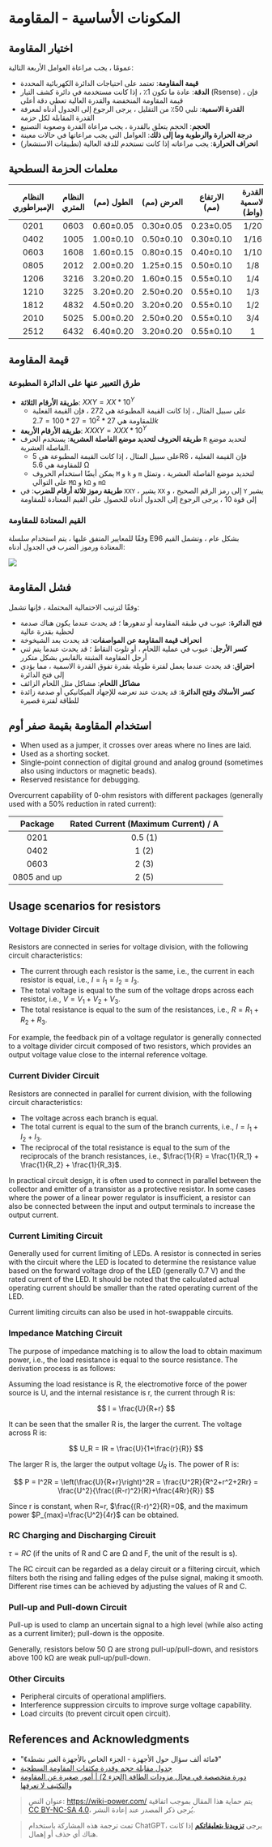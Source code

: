 # المكونات الأساسية - المقاومة

## اختيار المقاومة

عمومًا ، يجب مراعاة العوامل الأربعة التالية:

- **قيمة المقاومة**: تعتمد على احتياجات الدائرة الكهربائية المحددة
- **الدقة**: عادة ما تكون 1٪ ، إذا كانت مستخدمة في دائرة كشف التيار (Rsense) ، فإن قيمة المقاومة المنخفضة والقدرة العالية تعطي دقة أعلى
- **القدرة الاسمية**: تلبي 50٪ من التقليل ، يرجى الرجوع إلى الجدول أدناه لمعرفة القدرة المقابلة لكل حزمة
- **الحجم**: الحجم يتعلق بالقدرة ، يجب مراعاة القدرة وصعوبة التصنيع
- **درجة الحرارة والرطوبة وما إلى ذلك**: العوامل التي يجب مراعاتها في حالات معينة
- **انحراف الحرارة**: يجب مراعاته إذا كانت تستخدم للدقة العالية (تطبيقات الاستشعار)

## معلمات الحزمة السطحية

| النظام الإمبراطوري | النظام المتري | الطول (مم) | العرض (مم) | الارتفاع (مم) | القدرة الاسمية (واط) | الجهد الكهربي (فولت) |
| :----------------: | :-----------: | :--------: | :--------: | :-----------: | :------------------: | :------------------: |
|        0201        |     0603      | 0.60±0.05  | 0.30±0.05  |   0.23±0.05   |         1/20         |          25          |
|        0402        |     1005      | 1.00±0.10  | 0.50±0.10  |   0.30±0.10   |         1/16         |          50          |
|        0603        |     1608      | 1.60±0.15  | 0.80±0.15  |   0.40±0.10   |         1/10         |          50          |
|        0805        |     2012      | 2.00±0.20  | 1.25±0.15  |   0.50±0.10   |         1/8          |         150          |
|        1206        |     3216      | 3.20±0.20  | 1.60±0.15  |   0.55±0.10   |         1/4          |         200          |
|        1210        |     3225      | 3.20±0.20  | 2.50±0.20  |   0.55±0.10   |         1/3          |         200          |
|        1812        |     4832      | 4.50±0.20  | 3.20±0.20  |   0.55±0.10   |         1/2          |         200          |
|        2010        |     5025      | 5.00±0.20  | 2.50±0.20  |   0.55±0.10   |         3/4          |         200          |
|        2512        |     6432      | 6.40±0.20  | 3.20±0.20  |   0.55±0.10   |          1           |         200          |

## قيمة المقاومة

### طرق التعبير عنها على الدائرة المطبوعة

- **طريقة الأرقام الثلاثة**: $XXY = XX * 10^Y$
  - على سبيل المثال ، إذا كانت القيمة المطبوعة هي 272 ، فإن القيمة الفعلية للمقاومة هي $27 * 10^2=27 * 100=2.7k$
- **طريقة الأرقام الأربعة**: $XXXY = XXX * 10^Y$
- **طريقة الحروف لتحديد موضع الفاصلة العشرية**: يستخدم الحرف `R` لتحديد موضع الفاصلة العشرية.
  - على سبيل المثال ، إذا كانت القيمة المطبوعة هي 5R6 ، فإن القيمة الفعلية للمقاومة هي 5.6 Ω
  - يمكن أيضًا استخدام الحروف `M` و `k` و `m` لتحديد موضع الفاصلة العشرية ، وتمثل على التوالي `MΩ` و `kΩ` و `mΩ`
- **طريقة رموز ثلاثة أرقام للضرب**: في `XXY` ، يشير `XX` إلى رمز الرقم الصحيح ، و `Y` يشير إلى قوة 10 ، يرجى الرجوع إلى الجدول أدناه للحصول على القيم المعتادة للمقاومة

### القيم المعتادة للمقاومة

وفقًا للمعايير المتفق عليها ، يتم استخدام سلسلة E96 بشكل عام ، وتشمل القيم المعتادة ورموز الضرب في الجدول أدناه:

![](https://media.wiki-power.com/img/20210704112625.png)

## فشل المقاومة

وفقًا لترتيب الاحتمالية المحتملة ، فإنها تشمل:

- **فتح الدائرة**: عيوب في طبقة المقاومة أو تدهورها ؛ قد يحدث عندما يكون هناك صدمة لحظية بقدرة عالية
- **انحراف قيمة المقاومة عن المواصفات**: قد يحدث بعد الشيخوخة
- **كسر الأرجل**: عيوب في عملية اللحام ، أو تلوث النقاط ؛ قد يحدث عندما يتم ثني أرجل المقاومة المثبتة بالقابس بشكل متكرر
- **احتراق**: قد يحدث عندما يعمل لفترة طويلة بقدرة تفوق القدرة الاسمية ، مما يؤدي إلى فتح الدائرة
- **مشاكل اللحام**: مشاكل مثل اللحام الزائف
- **كسر الأسلاك وفتح الدائرة**: قد يحدث عند تعرضه للإجهاد الميكانيكي أو صدمة زائدة للطاقة لفترة قصيرة

## استخدام المقاومة بقيمة صفر أوم

- When used as a jumper, it crosses over areas where no lines are laid.
- Used as a shorting socket.
- Single-point connection of digital ground and analog ground (sometimes also using inductors or magnetic beads).
- Reserved resistance for debugging.

Overcurrent capability of 0-ohm resistors with different packages (generally used with a 50% reduction in rated current):

|   Package   | Rated Current (Maximum Current) / A |
| :---------: | :---------------------------------: |
|    0201     |               0.5 (1)               |
|    0402     |                1 (2)                |
|    0603     |                2 (3)                |
| 0805 and up |                2 (5)                |

## Usage scenarios for resistors

### Voltage Divider Circuit

Resistors are connected in series for voltage division, with the following circuit characteristics:

- The current through each resistor is the same, i.e., the current in each resistor is equal, i.e., $I = I_1 = I_2 = I_3$.
- The total voltage is equal to the sum of the voltage drops across each resistor, i.e., $V = V_1 + V_2 + V_3$.
- The total resistance is equal to the sum of the resistances, i.e., $R = R_1 + R_2 + R_3$.

For example, the feedback pin of a voltage regulator is generally connected to a voltage divider circuit composed of two resistors, which provides an output voltage value close to the internal reference voltage.

### Current Divider Circuit

Resistors are connected in parallel for current division, with the following circuit characteristics:

- The voltage across each branch is equal.
- The total current is equal to the sum of the branch currents, i.e., $I = I_1 + I_2 + I_3$.
- The reciprocal of the total resistance is equal to the sum of the reciprocals of the branch resistances, i.e., $\frac{1}{R} = \frac{1}{R_1} + \frac{1}{R_2} + \frac{1}{R_3}$.

In practical circuit design, it is often used to connect in parallel between the collector and emitter of a transistor as a protective resistor. In some cases where the power of a linear power regulator is insufficient, a resistor can also be connected between the input and output terminals to increase the output current.

### Current Limiting Circuit

Generally used for current limiting of LEDs. A resistor is connected in series with the circuit where the LED is located to determine the resistance value based on the forward voltage drop of the LED (generally 0.7 V) and the rated current of the LED. It should be noted that the calculated actual operating current should be smaller than the rated operating current of the LED.

Current limiting circuits can also be used in hot-swappable circuits.

### Impedance Matching Circuit

The purpose of impedance matching is to allow the load to obtain maximum power, i.e., the load resistance is equal to the source resistance. The derivation process is as follows:

Assuming the load resistance is R, the electromotive force of the power source is U, and the internal resistance is r, the current through R is:

$$
I = \frac{U}{R+r}
$$

It can be seen that the smaller R is, the larger the current. The voltage across R is:

$$
U_R = IR = \frac{U}{1+\frac{r}{R}}
$$

The larger R is, the larger the output voltage $U_R$ is. The power of R is:

$$
P = I^2R = \left(\frac{U}{R+r}\right)^2R = \frac{U^2R}{R^2+r^2+2Rr} = \frac{U^2}{\frac{(R-r)^2}{R}+\frac{4Rr}{R}}
$$

Since r is constant, when R=r, $\frac{(R-r)^2}{R}=0$, and the maximum power $P_{max}=\frac{U^2}{4r}$ can be obtained.

### RC Charging and Discharging Circuit

$\tau=RC$ (if the units of R and C are Ω and F, the unit of the result is s).

The RC circuit can be regarded as a delay circuit or a filtering circuit, which filters both the rising and falling edges of the pulse signal, making it smooth. Different rise times can be achieved by adjusting the values of R and C.

### Pull-up and Pull-down Circuit

Pull-up is used to clamp an uncertain signal to a high level (while also acting as a current limiter); pull-down is the opposite.

Generally, resistors below 50 Ω are strong pull-up/pull-down, and resistors above 100 kΩ are weak pull-up/pull-down.

### Other Circuits

- Peripheral circuits of operational amplifiers.
- Interference suppression circuits to improve surge voltage capability.
- Load circuits (to prevent circuit open circuit).

## References and Acknowledgments

- "《مائة ألف سؤال حول الأجهزة - الجزء الخاص بالأجهزة الغير نشطة》"
- [جدول مقابلة حجم وقدرة مكثفات المقاومة السطحية](http://www.fxdzw.com/rmjb/%E8%B4%B4%E7%89%87%E7%94%B5%E9%98%BB%E5%B0%81%E8%A3%85%E3%80%81%E5%B0%BA%E5%AF%B8%E3%80%81%E5%8A%9F%E7%8E%87%E5%AF%B9%E5%BA%94%E8%A1%A8.pdf)
- [دورة متخصصة في مجال مزودات الطاقة (الجزء 2) | أمور صغيرة عن المقاومة والتكثيف لا تعرفها](https://mp.weixin.qq.com/s/HUWal1ooXUn9PYKf89oGSQ)

> عنوان النص: <https://wiki-power.com/>
> يتم حماية هذا المقال بموجب اتفاقية [CC BY-NC-SA 4.0](https://creativecommons.org/licenses/by/4.0/deed.zh)، يُرجى ذكر المصدر عند إعادة النشر.

> تمت ترجمة هذه المشاركة باستخدام ChatGPT، يرجى [**تزويدنا بتعليقاتكم**](https://github.com/linyuxuanlin/Wiki_MkDocs/issues/new) إذا كانت هناك أي حذف أو إهمال.
